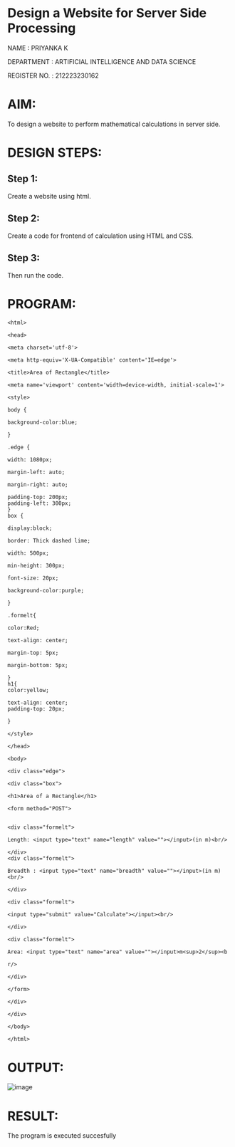 # Design a Website for Server Side Processing

NAME : PRIYANKA K

DEPARTMENT : ARTIFICIAL INTELLIGENCE AND DATA SCIENCE

REGISTER NO. : 212223230162

# AIM:

To design a website to perform mathematical calculations in server side.

# DESIGN STEPS:

## Step 1:

Create a website using html.

## Step 2:

Create a code for frontend of calculation using HTML and CSS.

## Step 3:

Then run the code.

# PROGRAM:
```
<html>

<head>

<meta charset='utf-8'>

<meta http-equiv='X-UA-Compatible' content='IE=edge'>

<title>Area of Rectangle</title>

<meta name='viewport' content='width=device-width, initial-scale=1'>

<style>

body {

background-color:blue;

}

.edge {

width: 1080px;

margin-left: auto;

margin-right: auto;

padding-top: 200px;
padding-left: 300px;
}
box {

display:block;

border: Thick dashed lime;

width: 500px;

min-height: 300px;

font-size: 20px;

background-color:purple;

}

.formelt{

color:Red;

text-align: center;

margin-top: 5px;

margin-bottom: 5px;

}
h1{
color:yellow;

text-align: center;
padding-top: 20px;

}

</style>

</head>

<body>

<div class="edge">

<div class="box">

<h1>Area of a Rectangle</h1>

<form method="POST">


<div class="formelt">

Length: <input type="text" name="length" value=""></input>(in m)<br/>

</div>
<div class="formelt">

Breadth : <input type="text" name="breadth" value=""></input>(in m)<br/>

</div>

<div class="formelt">

<input type="submit" value="Calculate"></input><br/>

</div>

<div class="formelt">

Area: <input type="text" name="area" value=""></input>m<sup>2</sup><b

r/>

</div>

</form>

</div>

</div>

</body>

</html>
```

# OUTPUT:
![image](https://github.com/Priyanka1846/Ex-05-WebTech-ServerSide-Processing/assets/139425809/0269590f-ea10-48c8-b76c-37bd006bf25e)


# RESULT:

The program is executed succesfully
